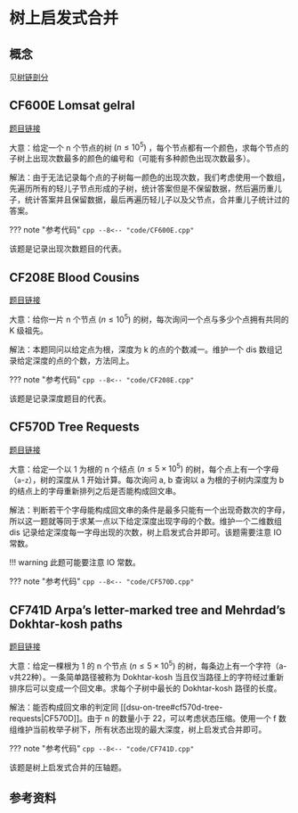 # 树上启发式合并

## 概念
见[树链剖分](/notes/topics/hld)

## CF600E Lomsat gelral
[题目链接](https://www.luogu.com.cn/problem/CF600E)
	
大意：给定一个 n 个节点的树 $(n \leq 10^5)$ ，每个节点都有一个颜色，求每个节点的子树上出现次数最多的颜色的编号和（可能有多种颜色出现次数最多）。

解法：由于无法记录每个点的子树每一颜色的出现次数，我们考虑使用一个数组，先遍历所有的轻儿子节点形成的子树，统计答案但是不保留数据，然后遍历重儿子，统计答案并且保留数据，最后再遍历轻儿子以及父节点，合并重儿子统计过的答案。

??? note "参考代码"
	```cpp
	--8<-- "code/CF600E.cpp"
	```

该题是记录出现次数题目的代表。

## CF208E Blood Cousins
[题目链接](https://www.luogu.com.cn/problem/CF208E)

大意：给你一片 n 个节点 $(n \leq 10^5)$ 的树，每次询问一个点与多少个点拥有共同的 K 级祖先。

解法：本题同问以给定点为根，深度为 k 的点的个数减一。维护一个 dis 数组记录给定深度的点的个数，方法同上。

??? note "参考代码"
	```cpp
	--8<-- "code/CF208E.cpp"
	```

该题是记录深度题目的代表。

## CF570D Tree Requests
[题目链接](https://www.luogu.com.cn/problem/CF570D)

大意：给定一个以 1 为根的 n 个结点 $(n \leq 5\times 10^5)$ 的树，每个点上有一个字母（`a`-`z`），树的深度从 1 开始计算。每次询问 a, b 查询以 a 为根的子树内深度为 b 的结点上的字母重新排列之后是否能构成回文串。

解法：判断若干个字母能构成回文串的条件是最多只能有一个出现奇数次的字母，所以这一题就等同于求某一点以下给定深度出现字母的个数。维护一个二维数组 dis 记录给定深度每一字母出现的次数，树上启发式合并即可。该题需要注意 IO 常数。

!!! warning
	此题可能要注意 IO 常数。

??? note "参考代码"
	```cpp
	--8<-- "code/CF570D.cpp"
	```

## CF741D Arpa’s letter-marked tree and Mehrdad’s Dokhtar-kosh paths
[题目链接](https://www.luogu.com.cn/problem/CF741D)

大意：给定一棵根为 1 的 n 个节点 $(n \leq 5\times 10^5)$ 的树，每条边上有一个字符（a-v共22种）。一条简单路径被称为 Dokhtar-kosh 当且仅当路径上的字符经过重新排序后可以变成一个回文串。求每个子树中最长的 Dokhtar-kosh 路径的长度。

解法：能否构成回文串的判定同 [[dsu-on-tree#cf570d-tree-requests|CF570D]]。由于 n 的数量小于 22，可以考虑状态压缩。使用一个 f 数组维护当前枚举子树下，所有状态出现的最大深度，树上启发式合并即可。

??? note "参考代码"
	```cpp
	--8<-- "code/CF741D.cpp"
	```

该题是树上启发式合并的压轴题。

## 参考资料
[^note1]: [木每立兄豪《dsu on tree(树上启发式合并)算法总结+习题》](https://blog.csdn.net/qq_43472263/article/details/104150940)


